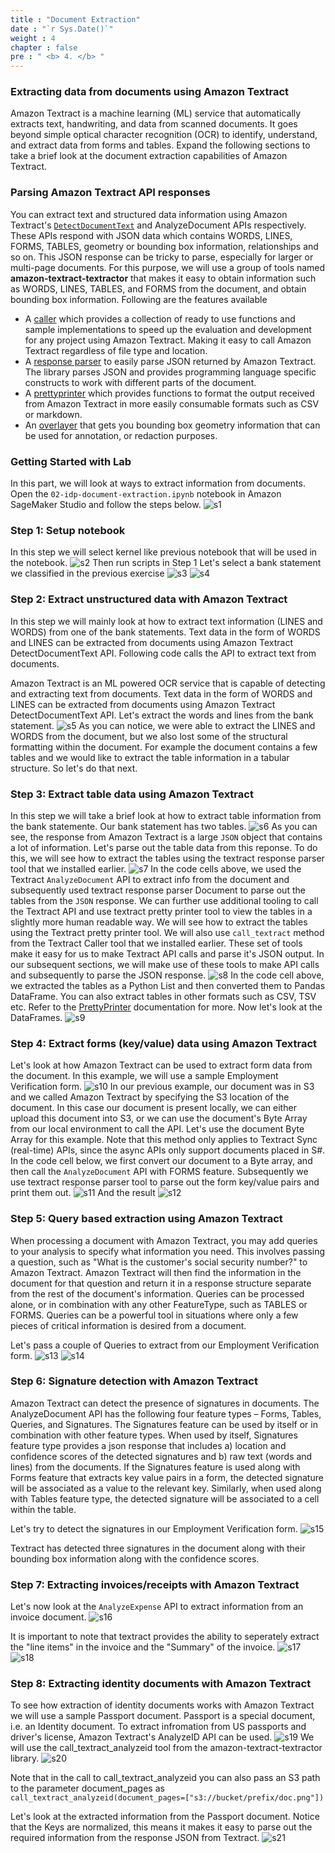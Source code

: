```yaml
---
title : "Document Extraction"
date : "`r Sys.Date()`"
weight : 4
chapter : false
pre : " <b> 4. </b> "
---
```



### Extracting data from documents using Amazon Textract
Amazon Textract is a machine learning (ML) service that automatically extracts text, handwriting, and data from scanned documents. It goes beyond simple optical character recognition (OCR) to identify, understand, and extract data from forms and tables. Expand the following sections to take a brief look at the document extraction capabilities of Amazon Textract.

### Parsing Amazon Textract API responses
You can extract text and structured data information using Amazon Textract's [`DetectDocumentText`](https://docs.aws.amazon.com/textract/latest/dg/API_DetectDocumentText.html)  and AnalyzeDocument  APIs respectively. These APIs respond with JSON data which contains WORDS, LINES, FORMS, TABLES, geometry or bounding box information, relationships and so on. This JSON response can be tricky to parse, especially for larger or multi-page documents. For this purpose, we will use a group of tools named **amazon-textract-textractor** that makes it easy to obtain information such as WORDS, LINES, TABLES, and FORMS from the document, and obtain bounding box information. Following are the features available

- A [caller](https://github.com/aws-samples/amazon-textract-textractor/tree/master/caller)  which provides a collection of ready to use functions and sample implementations to speed up the evaluation and development for any project using Amazon Textract. Making it easy to call Amazon Textract regardless of file type and location.
- A [response parser](https://github.com/aws-samples/amazon-textract-response-parser)  to easily parse JSON returned by Amazon Textract. The library parses JSON and provides programming language specific constructs to work with different parts of the document.
- A [prettyprinter](https://github.com/aws-samples/amazon-textract-textractor/tree/master/prettyprinter)  which provides functions to format the output received from Amazon Textract in more easily consumable formats such as CSV or markdown.
- An [overlayer](https://github.com/aws-samples/amazon-textract-textractor/tree/master/overlayer)  that gets you bounding box geometry information that can be used for annotation, or redaction purposes.


### Getting Started with Lab
In this part, we will look at ways to extract information from documents. Open the `02-idp-document-extraction.ipynb` notebook in Amazon SageMaker Studio and follow the steps below.
   ![s1](/images/4/s1.png)

### Step 1: Setup notebook
In this step we will select kernel like previous notebook that will be used in the notebook.
   ![s2](/images/4/s2.png)
Then run scripts in Step 1
Let's select a bank statement we classified in the previous exercise
   ![s3](/images/4/s3.png)
   ![s4](/images/4/s4.png)


### Step 2: Extract unstructured data with Amazon Textract
In this step we will mainly look at how to extract text information (LINES and WORDS) from one of the bank statements. Text data in the form of WORDS and LINES can be extracted from documents using Amazon Textract DetectDocumentText API. Following code calls the API to extract text from documents.

Amazon Textract is an ML powered OCR service that is capable of detecting and extracting text from documents. Text data in the form of WORDS and LINES can be extracted from documents using Amazon Textract DetectDocumentText API. Let's extract the words and lines from the bank statement.
   ![s5](/images/4/s5.png)
As you can notice, we were able to extract the LINES and WORDS from the document, but we also lost some of the structural formatting within the document. For example the document contains a few tables and we would like to extract the table information in a tabular structure. So let's do that next.

### Step 3: Extract table data using Amazon Textract
In this step we will take a brief look at how to extract table information from the bank statemente. Our bank statement has two tables.
   ![s6](/images/4/s6.png)
As you can see, the response from Amazon Textract is a large `JSON` object that contains a lot of information. Let's parse out the table data from this reponse. To do this, we will see how to extract the tables using the textract response parser tool that we installed earlier. 
   ![s7](/images/4/s7.png)
In the code cells above, we used the Textract `AnalyzeDocument` API to extract info from the document and subsequently used textract response parser Document to parse out the tables from the `JSON` response. We can further use additional tooling to call the Textract API and use textract pretty printer tool to view the tables in a slightly more human readable way. We will see how to extract the tables using the Textract pretty printer tool. We will also use `call_textract` method from the Textract Caller tool that we installed earlier. These set of tools make it easy for us to make Textract API calls and parse it's JSON output. In our subsequent sections, we will make use of these tools to make API calls and subsequently to parse the JSON response.
   ![s8](/images/4/s8.png)
In the code cell above, we extracted the tables as a Python List and then converted them to Pandas DataFrame. You can also extract tables in other formats such as CSV, TSV etc. Refer to the [PrettyPrinter](https://github.com/aws-samples/amazon-textract-textractor/tree/master/prettyprinter) documentation for more. Now let's look at the DataFrames.
   ![s9](/images/4/s9.png)

### Step 4: Extract forms (key/value) data using Amazon Textract
Let's look at how Amazon Textract can be used to extract form data from the document. In this example, we will use a sample Employment Verification form.
   ![s10](/images/4/s10.png)
In our previous example, our document was in S3 and we called Amazon Textract by specifying the S3 location of the document. In this case our document is present locally, we can either upload this document into S3, or we can use the document's Byte Array from our local environment to call the API. Let's use the document Byte Array for this example. Note that this method only applies to Textract Sync (real-time) APIs, since the async APIs only support documents placed in S#. In the code cell below, we first convert our document to a Byte array, and then call the `AnalyzeDocument` API with FORMS feature. Subsequently we use textract response parser tool to parse out the form key/value pairs and print them out.
   ![s11](/images/4/s11.png)
And the result
   ![s12](/images/4/s12.png)

### Step 5: Query based extraction using Amazon Textract 
When processing a document with Amazon Textract, you may add queries to your analysis to specify what information you need. This involves passing a question, such as "What is the customer's social security number?" to Amazon Textract. Amazon Textract will then find the information in the document for that question and return it in a response structure separate from the rest of the document's information. Queries can be processed alone, or in combination with any other FeatureType, such as TABLES or FORMS. Queries can be a powerful tool in situations where only a few pieces of critical information is desired from a document. 

Let's pass a couple of Queries to extract from our Employment Verification form.
   ![s13](/images/4/s13.png)
   ![s14](/images/4/s14.png)

### Step 6: Signature detection with Amazon Textract
Amazon Textract can detect the presence of signatures in documents. The AnalyzeDocument API has the following four feature types – Forms, Tables, Queries, and Signatures. The Signatures feature can be used by itself or in combination with other feature types. When used by itself, Signatures feature type provides a json response that includes a) location and confidence scores of the detected signatures and b) raw text (words and lines) from the documents. If the Signatures feature is used along with Forms feature that extracts key value pairs in a form, the detected signature will be associated as a value to the relevant key. Similarly, when used along with Tables feature type, the detected signature will be associated to a cell within the table.

Let's try to detect the signatures in our Employment Verification form.
   ![s15](/images/4/s15.png)

Textract has detected three signatures in the document along with their bounding box information along with the confidence scores.

### Step 7: Extracting invoices/receipts with Amazon Textract
Let's now look at the `AnalyzeExpense` API to extract information from an invoice document.
   ![s16](/images/4/s16.png)

It is important to note that textract provides the ability to seperately extract the "line items" in the invoice and the "Summary" of the invoice.
   ![s17](/images/4/s17.png)
   ![s18](/images/4/s18.png)

### Step 8: Extracting identity documents with Amazon Textract 
To see how extraction of identity documents works with Amazon Textract we will use a sample Passport document. Passport is a special document, i.e. an Identity document. To extract infromation from US passports and driver's license, Amazon Textract's AnalyzeID API can be used.
   ![s19](/images/4/s19.png)
We will use the call_textract_analyzeid tool from the amazon-textract-textractor library.
   ![s20](/images/4/s20.png)

Note that in the call to call_textract_analyzeid you can also pass an S3 path to the parameter document_pages as
`call_textract_analyzeid(document_pages=["s3://bucket/prefix/doc.png"])`

Let's look at the extracted information from the Passport document. Notice that the Keys are normalized, this means it makes it easy to parse out the required information from the response JSON from Textract.
   ![s21](/images/4/s21.png)








